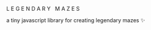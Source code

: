 L E G E N D A R Y &nbsp; M A Z E S

a tiny javascript library for creating legendary mazes :sparkles:

